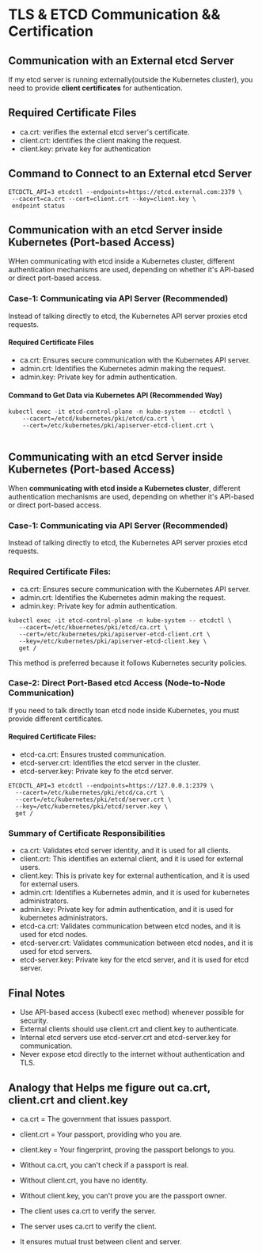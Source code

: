 # TLS & ETCD Communication && Certification

## Communication with an External etcd Server

If my etcd server is running externally(outside the Kubernetes cluster), you need to provide **client certificates** for
authentication.

## Required Certificate Files

- ca.crt: verifies the external etcd server's certificate.
- client.crt: identifies the client making the request.
- client.key: private key for authentication

## Command to Connect to an External etcd Server

```shell
ETCDCTL_API=3 etcdctl --endpoints=https://etcd.external.com:2379 \
 --cacert=ca.crt --cert=client.crt --key=client.key \
 endpoint status
```

## Communication with an etcd Server inside Kubernetes (Port-based Access)

WHen communicating with etcd inside a Kubernetes cluster, different authentication mechanisms are used, depending on
whether it's API-based or direct port-based access.

### Case-1: Communicating via API Server (Recommended)

Instead of talking directly to etcd, the Kubernetes API server proxies etcd requests.

#### Required Certificate Files

- ca.crt: Ensures secure communication with the Kubernetes API server.
- admin.crt: Identifies the Kubernetes admin making the request.
- admin.key: Private key for admin authentication.

#### Command to Get Data via Kubernetes API (Recommended Way)

```shell 
kubectl exec -it etcd-control-plane -n kube-system -- etcdctl \
    --cacert=/etcd/kubernetes/pki/etcd/ca.crt \
    --cert=/etc/kubernetes/pki/apiserver-etcd-client.crt \
    
```

## Communicating with an etcd Server inside Kubernetes (Port-based Access)

When **communicating with etcd inside a Kubernetes cluster**, different authentication mechanisms are used, depending on
whether it's API-based or direct port-based access.

### Case-1: Communicating via API Server (Recommended)

Instead of talking directly to etcd, the Kubernetes API server proxies etcd requests.

### Required Certificate Files:

- ca.crt: Ensures secure communication with the Kubernetes API server.
- admin.crt: Identifies the Kubernetes admin making the request.
- admin.key: Private key for admin authentication.

```shell
kubectl exec -it etcd-control-plane -n kube-system -- etcdctl \
   --cacert=/etc/kbuernetes/pki/etcd/ca.crt \
   --cert=/etc/kubernetes/pki/apiserver-etcd-client.crt \
   --key=/etc/kubernetes/pki/apiserver-etcd-client.key \
   get /
```

This method is preferred because it follows Kubernetes security policies.

### Case-2: Direct Port-Based etcd Access (Node-to-Node Communication)

If you need to talk directly toan etcd node inside Kubernetes, you must provide different certificates.

#### Required Certificate Files:

- etcd-ca.crt: Ensures trusted communication.
- etcd-server.crt: Identifies the etcd server in the cluster.
- etcd-server.key: Private key fo the etcd server.

```shell
ETCDCTL_API=3 etcdctl --endpoints=https://127.0.0.1:2379 \
  --cacert=/etc/kubernetes/pki/etcd/ca.crt \
  --cert=/etc/kubernetes/pki/etcd/server.crt \
  --key=/etc/kubernetes/pki/etcd/server.key \
  get /
```

### Summary of Certificate Responsibilities

- ca.crt: Validates etcd server identity, and it is used for all clients.
- client.crt: This identifies an external client, and it is used for external users.
- client.key: This is private key for external authentication, and it is used for external users.
- admin.crt: Identifies a Kubernetes admin, and it is used for kubernetes administrators.
- admin.key: Private key for admin authentication, and it is used for kubernetes administrators.
- etcd-ca.crt: Validates communication between etcd nodes, and it is used for etcd nodes.
- etcd-server.crt: Validates communication between etcd nodes, and it is used for etcd servers.
- etcd-server.key: Private key for the etcd server, and it is used for etcd server.

## Final Notes

- Use API-based access (kubectl exec method) whenever possible for security.
- External clients should use client.crt and client.key to authenticate.
- Internal etcd servers use etcd-server.crt and etcd-server.key for communication.
- Never expose etcd directly to the internet without authentication and TLS.

## Analogy that Helps me figure out ca.crt, client.crt and client.key

- ca.crt = The government that issues passport.
- client.crt = Your passport, providing who you are.
- client.key = Your fingerprint, proving the passport belongs to you.

- Without ca.crt, you can't check if a passport is real.
- Without client.crt, you have no identity.
- Without client.key, you can't prove you are the passport owner.

- The client uses ca.crt to verify the server.
- The server uses ca.crt to verify the client.
- It ensures mutual trust between client and server. 